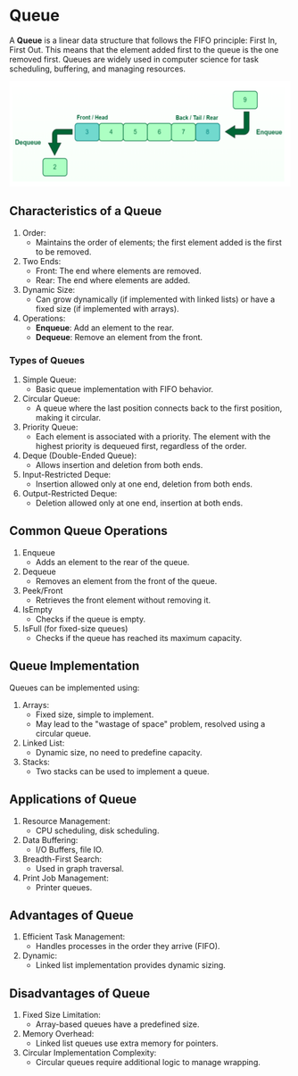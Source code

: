 # Queue
A **Queue** is a linear data structure that follows the FIFO principle: First In, First Out. This means that the element added first to the queue is the one removed first. Queues are widely used in computer science for task scheduling, buffering, and managing resources.

![Repesentaion of Queue](/assets/representationOfQueue.png)

## Characteristics of a Queue
1. Order:
    - Maintains the order of elements; the first element added is the first to be removed.
1. Two Ends:
    - Front: The end where elements are removed.
    - Rear: The end where elements are added.
1. Dynamic Size:
    - Can grow dynamically (if implemented with linked lists) or have a fixed size (if implemented with arrays).
1. Operations:
    - **Enqueue**: Add an element to the rear.
    - **Dequeue**: Remove an element from the front.

### Types of Queues
1. Simple Queue:
    - Basic queue implementation with FIFO behavior.
1. Circular Queue:
    - A queue where the last position connects back to the first position, making it circular.
1. Priority Queue:
    - Each element is associated with a priority. The element with the highest priority is dequeued first, regardless of the order.
1. Deque (Double-Ended Queue):
    - Allows insertion and deletion from both ends.
1. Input-Restricted Deque:
    - Insertion allowed only at one end, deletion from both ends.
1. Output-Restricted Deque:
    - Deletion allowed only at one end, insertion at both ends.

## Common Queue Operations
1. Enqueue
    - Adds an element to the rear of the queue.
2. Dequeue
    - Removes an element from the front of the queue.
3. Peek/Front
    - Retrieves the front element without removing it.
4. IsEmpty
    - Checks if the queue is empty.
5. IsFull (for fixed-size queues)
    - Checks if the queue has reached its maximum capacity.

## Queue Implementation
Queues can be implemented using:
1. Arrays:
    - Fixed size, simple to implement.
    - May lead to the "wastage of space" problem, resolved using a circular queue.
1. Linked List:
    - Dynamic size, no need to predefine capacity.
1. Stacks:
    - Two stacks can be used to implement a queue.

## Applications of Queue
1. Resource Management:
    - CPU scheduling, disk scheduling.
1. Data Buffering:
    - I/O Buffers, file IO.
1. Breadth-First Search:
    - Used in graph traversal.
1. Print Job Management:
    - Printer queues.

## Advantages of Queue
1. Efficient Task Management:
    - Handles processes in the order they arrive (FIFO).
1. Dynamic:
    - Linked list implementation provides dynamic sizing.

## Disadvantages of Queue
1. Fixed Size Limitation:
    - Array-based queues have a predefined size.
1. Memory Overhead:
    - Linked list queues use extra memory for pointers.
1. Circular Implementation Complexity:
    - Circular queues require additional logic to manage wrapping.
